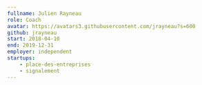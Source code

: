 ```yaml
---
fullname: Julien Rayneau
role: Coach
avatar: https://avatars3.githubusercontent.com/jrayneau?s=600
github: jrayneau
start: 2018-04-10
end: 2019-12-31
employer: independent
startups:
    - place-des-entreprises
    - signalement 
---
```

